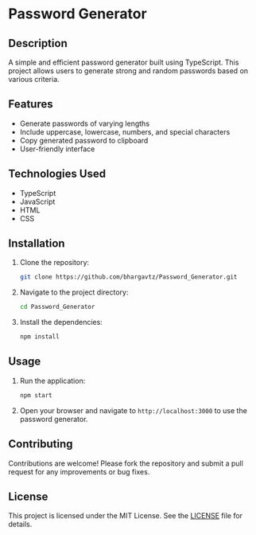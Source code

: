 # Password Generator

## Description

A simple and efficient password generator built using TypeScript. This project allows users to generate strong and random passwords based on various criteria.

## Features

- Generate passwords of varying lengths
- Include uppercase, lowercase, numbers, and special characters
- Copy generated password to clipboard
- User-friendly interface

## Technologies Used

- TypeScript
- JavaScript
- HTML
- CSS

## Installation

1. Clone the repository:
    ```sh
    git clone https://github.com/bhargavtz/Password_Generator.git
    ```
2. Navigate to the project directory:
    ```sh
    cd Password_Generator
    ```
3. Install the dependencies:
    ```sh
    npm install
    ```

## Usage

1. Run the application:
    ```sh
    npm start
    ```
2. Open your browser and navigate to `http://localhost:3000` to use the password generator.

## Contributing

Contributions are welcome! Please fork the repository and submit a pull request for any improvements or bug fixes.

## License

This project is licensed under the MIT License. See the [LICENSE](LICENSE) file for details.
